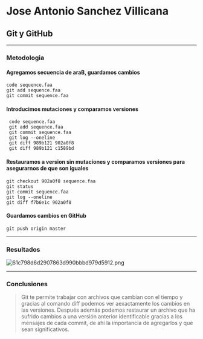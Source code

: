 # Jose Antonio Sanchez Villicana

## Git y GitHub
****
### Metodologia

#### Agregamos secuencia de araB, guardamos cambios
```
code sequence.faa
git add sequence.faa
git commit sequence.faa
```
#### Introducimos mutaciones y comparamos versiones
```
 code sequence.faa
 git add sequence.faa
 git commit sequence.faa
 git log --oneline
 git diff 989b121 902a0f8
 git diff 989b121 c1589bd
```
#### Restauramos a version sin mutaciones y comparamos versiones para asegurarnos de que son iguales
```
git checkout 902a0f8 sequence.faa
git status
git commit sequence.faa
git log --oneline
git diff f7b6e1c 902a0f8
```
#### Guardamos cambios en GitHub
```
git push origin master
```
****
### Resultados
![61c798d6d2907863d990bbbd979d5912.png](../_resources/61c798d6d2907863d990bbbd979d5912.png)
****
### Conclusiones
> Git te permite trabajar con archivos que cambian con el tiempo y gracias al comando diff podemos ver aexactamente los cambios en las versiones.
> Después además podemos restaurar un archivo que ha sufrido cambios a una versión anterior identificable gracias a los mensajes de cada commit, de ahí la importancia de agregarlos y que sean significativos.